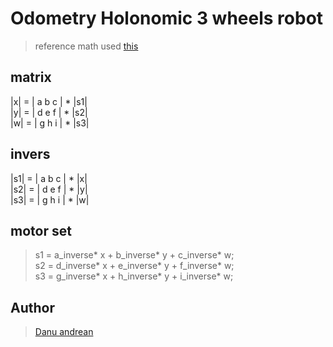 # Odometry Holonomic 3 wheels robot
> reference math used <a href="http://modwg.co.uk/wp-content/uploads/2015/06/OmniRoller-Holonomic-Drive-Tutorial.pdf">this</a>

## matrix

  |x| = | a b c | * |s1| <br>
  |y| = | d e f | * |s2| <br>
  |w| = | g h i | * |s3| <br>

## invers
  |s1| = | a b c | * |x| <br>
  |s2| = | d e f | * |y| <br>
  |s3| = | g h i | * |w| <br>
  
 ## motor set
  > s1 = a_inverse* x + b_inverse* y + c_inverse* w; <br>
  > s2 = d_inverse* x + e_inverse* y + f_inverse* w; <br>
  > s3 = g_inverse* x + h_inverse* y + i_inverse* w; <br>

## Author 
> <a href="https://me-danuandrean.github.io/">Danu andrean </a>
